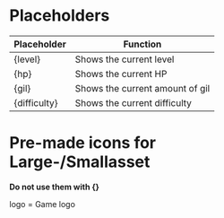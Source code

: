 # Placeholders
|Placeholder|Function|
|--|--|
|{level}|Shows the current level|
|{hp}|Shows the current HP|
|{gil}|Shows the current amount of gil|
|{difficulty}|Shows the current difficulty|

# Pre-made icons for Large-/Smallasset
**Do not use them with {}**    

logo = Game logo